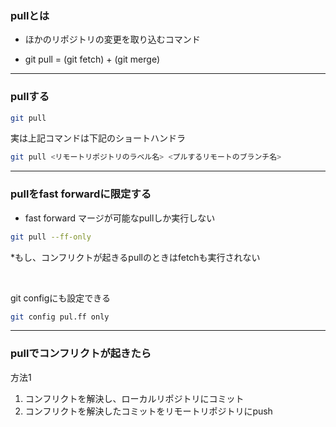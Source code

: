 <a id="sec1"></a>

### pullとは

- ほかのリポジトリの変更を取り込むコマンド

- git pull = (git fetch) + (git merge)

---
<a id="sec2"></a>

### pullする

```bash
git pull
```

実は上記コマンドは下記のショートハンドラ

```bash
git pull <リモートリポジトリのラベル名> <プルするリモートのブランチ名>
```

---

### pullをfast forwardに限定する

- fast forward マージが可能なpullしか実行しない

```bash
git pull --ff-only
```
*もし、コンフリクトが起きるpullのときはfetchも実行されない

<br>

git configにも設定できる

```bash
git config pul.ff only
```

---

### pullでコンフリクトが起きたら

方法1

1. コンフリクトを解決し、ローカルリポジトリにコミット
2. コンフリクトを解決したコミットをリモートリポジトリにpush


